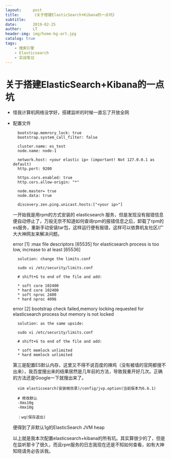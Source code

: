 ```yaml
---
layout:     post
title:      《关于搭建ElasticSearch+Kibana的一点坑》
subtitle:   
date:       2019-02-25
author:     LT
header-img: img/home-bg-art.jpg
catalog: true
tags:
    - 搜索引擎
    - Elasticsearch
    - 实战笔记
---
```

# 关于搭建ElasticSearch+Kibana的一点坑
- 怪我计算机网络没学好，搭建监听的时候一直忘了开放全网
		
- 配置文件 
		
		bootstrap.memrory_lock: true
		bootstrap.system_call_filter: false
		
		cluster.name: es_test
		node.name: node-1
		
		network.host: <your elastic ip> (important! Not 127.0.0.1 as default)
		http.port: 9200
		
		https.cors.enabled: true
		http.cors.allow-origin: "*"
		
		node.master= true
		node.data: true
		
		discovery.zen.ping.unicast.hosts:["<your ip>"]
			
	一开始我是用rpm的方式安装的 elasticsearch 服务，但是发现没有报错信息便自动停止了，万般无奈不知道如何查询rpm的报错信息之后，卸载了rpm的es服务，重新手动安装tar包，这样运行便有报错，这样可以依靠机友社区/广大大神网友来解决问题。
	
	error [1] :max file descriptors [65535] for elasticsearch process is too low, increase to at least [65536]
	
		solution: change the limits.conf
		
		sudo vi /etc/security/limits.conf
		
		# shift+G to end of the file and add:
		
		* soft core 102400
		* hard core 102400
		* soft nproc 2400
		* hard nproc 4096
	error [2] bootstrap check failed,memory locking requested for elasticsearch process but memory is not locked
	
		solution: as the same upside:
	
		sudo vi /etc/security/limits.conf
		
		# shift+G to end of the file and add:
		
		* soft memlock unlimited 
		* hard memlock unlimited
	
	第三是配置ES默认内存，这里又不得不说百度的辣鸡（没有被墙的官网都搜不出来），我百度搜出来的结果居然是几年前的方法，导致我重开好几次。正确的方法还是Google一下就搜出来了。
	
		vim elasticsearch(安装根目录)/config/jvp.option(当前版本为6.6.1)
		
		# 修改默认
		-Xms10g
		-Xmx10g
		
		：wq(保存退出)
		
	便得到了非默认1g的ElasticSearch JVM heap

	以上就是我本次配置elasticsearch+kibana的所有坑。其实算很少的了，但是在监听那卡了很久，而且rpm服务的日志我现在还是不知如何查看，如有大神知晓请务必告诉我。
	


